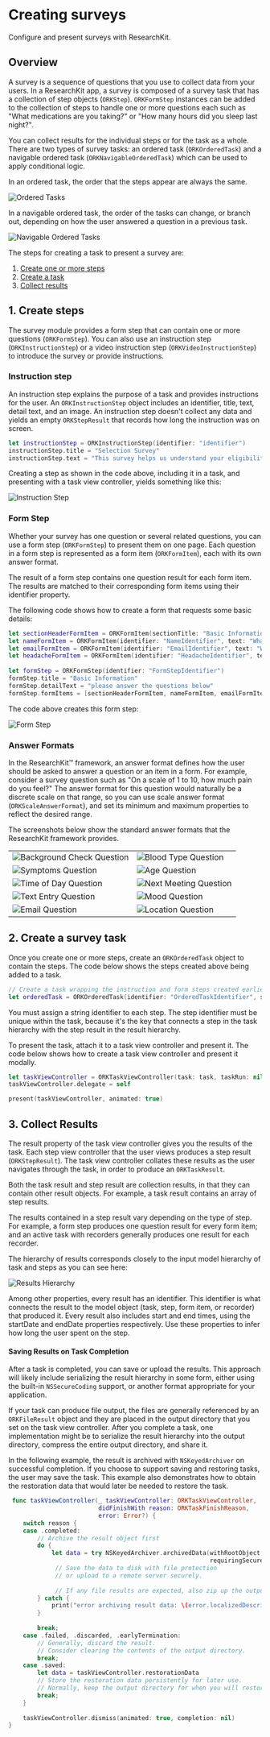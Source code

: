 # Creating surveys

Configure and present surveys with ResearchKit.

## Overview

A survey is a sequence of questions that you use to collect data from your users. In a ResearchKit app, a survey is composed of a survey task that has a collection of step objects (``ORKStep``). ``ORKFormStep`` instances can be added to the collection of steps to handle one or more questions each such as "What medications are you taking?" or "How many hours did you sleep last night?".

You can collect results for the individual steps or for the task as a whole. There are two types of survey tasks: an ordered task (``ORKOrderedTask``) and a navigable ordered task (``ORKNavigableOrderedTask``) which can be used to apply conditional logic.

In an ordered task, the order that the steps appear are always the same. 


![Ordered Tasks](creating-surveys-ordered-tasks)

In a navigable ordered task, the order of the tasks can change, or branch out, depending on how the user answered a question in a previous task.

![Navigable Ordered Tasks](creating-surveys-navigable-ordered-tasks)

The steps for creating a task to present a survey are:

1. <a href="#create">Create one or more steps</a>
2. <a href="#task">Create a task</a>
3. <a href="#results">Collect results</a>

## 1. Create steps

The survey module provides a form step that can contain one or more questions
(``ORKFormStep``). You can also use an instruction step
(``ORKInstructionStep``) or a video instruction step (``ORKVideoInstructionStep``) to introduce the survey or provide instructions.

### Instruction step

An instruction step explains the purpose of a task and provides
instructions for the user. An ``ORKInstructionStep`` object includes an
identifier, title, text, detail text, and an image. An
instruction step doesn't collect any data and yields an empty
``ORKStepResult`` that records how long the instruction was
on screen.

```swift
let instructionStep = ORKInstructionStep(identifier: "identifier")
instructionStep.title = "Selection Survey"
instructionStep.text = "This survey helps us understand your eligibility for the fitness study."
```

Creating a step as shown in the code above, including it in a task, and presenting with a task view controller, yields something like this:

![Instruction Step](creating-surveys-instruction-step)

### Form Step

Whether your survey has one question or several related questions, you can use a form step (``ORKFormStep``) to present them on one page. Each question in a form step is represented as a form item (``ORKFormItem``), each with its
own answer format.

The result of a form step contains one question result for each form
item. The results are matched to their corresponding form items using
their identifier property.

The following code shows how to create a form that requests some basic details:


```swift
let sectionHeaderFormItem = ORKFormItem(sectionTitle: "Basic Information")
let nameFormItem = ORKFormItem(identifier: "NameIdentifier", text: "What is your name?", answerFormat: ORKTextAnswerFormat())
let emailFormItem = ORKFormItem(identifier: "EmailIdentifier", text: "What is your email?", answerFormat: ORKEmailAnswerFormat())
let headacheFormItem = ORKFormItem(identifier: "HeadacheIdentifier", text: "Do you have a headache?", answerFormat: ORKBooleanAnswerFormat())
 
let formStep = ORKFormStep(identifier: "FormStepIdentifier")
formStep.title = "Basic Information"
formStep.detailText = "please answer the questions below"
formStep.formItems = [sectionHeaderFormItem, nameFormItem, emailFormItem, headacheFormItem]
```

The code above creates this form step:

![Form Step](creating-surveys-form-step)

### Answer Formats

In the ResearchKit™ framework, an answer format defines how the user should be asked to
answer a question or an item in a form.  For example, consider a
survey question such as "On a scale of 1 to 10, how much pain do you
feel?" The answer format for this question would naturally be a
discrete scale on that range, so you can use scale answer format (``ORKScaleAnswerFormat``), 
and set its minimum and maximum
properties to reflect the desired range.  

The screenshots below show the standard answer formats that the ResearchKit framework provides.

|   |   |
|---|---|
| ![Background Check Question](creating-surveys-background-check) | ![Blood Type Question](creating-surveys-blood-type) |
| ![Symptoms Question](creating-surveys-symptom-choice) | ![Age Question](creating-surveys-age) |
| ![Time of Day Question](creating-surveys-time-of-day) | ![Next Meeting Question](creating-surveys-next-meeting) |
| ![Text Entry Question](creating-surveys-feeling-text-entry) | ![Mood Question](creating-surveys-slider) |
| ![Email Question](creating-surveys-email) | ![Location Question](creating-surveys-location) |

## 2. Create a survey task

Once you create one or more steps, create an ``ORKOrderedTask`` object to
contain the steps. The code below shows the steps created above being added to a task.

```swift
// Create a task wrapping the instruction and form steps created earlier.
let orderedTask = ORKOrderedTask(identifier: "OrderedTaskIdentifier", steps: [instructionStep, formStep])
```


You must assign a string identifier to each step. The step identifier must be unique within the task, because it's the key that connects a step in the task hierarchy with the step result in the result hierarchy.

To present the task, attach it to a task view controller and present
it. The code below shows how to create a task view controller and present it modally.
        
```swift
let taskViewController = ORKTaskViewController(task: task, taskRun: nil)
taskViewController.delegate = self

present(taskViewController, animated: true)
```

## 3. Collect Results
The result property of the task view controller gives you the results of the task.
Each step view controller that the user views produces a step result
(``ORKStepResult``). The task view controller collates these results as
the user navigates through the task, in order to produce an
``ORKTaskResult``.

Both the task result and step result are collection results, in that
they can contain other result objects. For example, a task result contains an array of step results.

The results contained in a step result vary depending on the type of
step. For example, a form step produces one question result for
every form item; and an active task with recorders generally produces
one result for each recorder. 

The hierarchy of results corresponds closely to the input
model hierarchy of task and steps as you can see here:

![Results Hierarchy](creating-surveys-results-hierarchy)

Among other properties, every result has an identifier. This
identifier is what connects the result to the model object (task,
step, form item, or recorder) that produced it. Every result also
includes start and end times, using the startDate and endDate
properties respectively. Use these properties to infer how long the user
spent on the step.
 

#### Saving Results on Task Completion

After a task is completed, you can save or upload the results. This approach 
will likely include serializing the result hierarchy in some form,
either using the built-in `NSSecureCoding` support, or another
format appropriate for your application.

If your task can produce file output, the files are generally referenced by an ``ORKFileResult`` object and they are placed in the output directory that you set on the task view controller. After you complete a task, one implementation might be to serialize the result hierarchy into the output directory, compress the entire output
directory, and share it.

In the following example, the result is archived with
`NSKeyedArchiver` on successful completion. If you choose to support
saving and restoring tasks, the user may save the task. This
example also demonstrates how to obtain the restoration data that
would later be needed to restore the task.

```swift
 func taskViewController(_ taskViewController: ORKTaskViewController, 
                         didFinishWith reason: ORKTaskFinishReason, 
                         error: Error?) {
	switch reason {
	case .completed:
	    // Archive the result object first
	    do {
	        let data = try NSKeyedArchiver.archivedData(withRootObject: taskViewController.result, 
	                                                    requiringSecureCoding: true)
			 // Save the data to disk with file protection
	   	 	 // or upload to a remote server securely.
	    
	    	 // If any file results are expected, also zip up the outputDirectory.
	    } catch {
	        print("error archiving result data: \(error.localizedDescription)")
	    }
	    
	    break;
	case .failed, .discarded, .earlyTermination:
	    // Generally, discard the result.
	    // Consider clearing the contents of the output directory.
	    break;
	case .saved:
	    let data = taskViewController.restorationData
	    // Store the restoration data persistently for later use.
	    // Normally, keep the output directory for when you will restore.
	    break;
	}
	    
	taskViewController.dismiss(animated: true, completion: nil)
}
```
